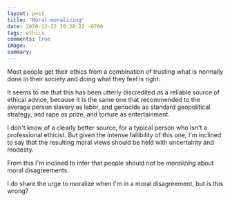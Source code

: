 ```yaml
---
layout: post
title: "Moral moralizing"
date: 2020-12-22 10:38:22 -0700
tags: ethics
comments: true
image:
summary:
---
```

Most people get their ethics from a combination of trusting what is normally done in their society and doing what they feel is right.

It seems to me that this has been utterly discredited as a reliable source of ethical advice, because it is the same one that recommended to the average person slavery as labor, and genocide as standard geopolitical strategy, and rape as prize, and torture as entertainment.<!--ex-->

I don't know of a clearly better source, for a typical person who isn't a professional ethicist. But given the intense fallibility of this one, I'm inclined to say that the resulting moral views should be held with uncertainty and modesty.

From this I'm inclined to infer that people should not be *moralizing* about moral disagreements.

I do share the urge to moralize when I'm in a moral disagreement, but is this wrong?
